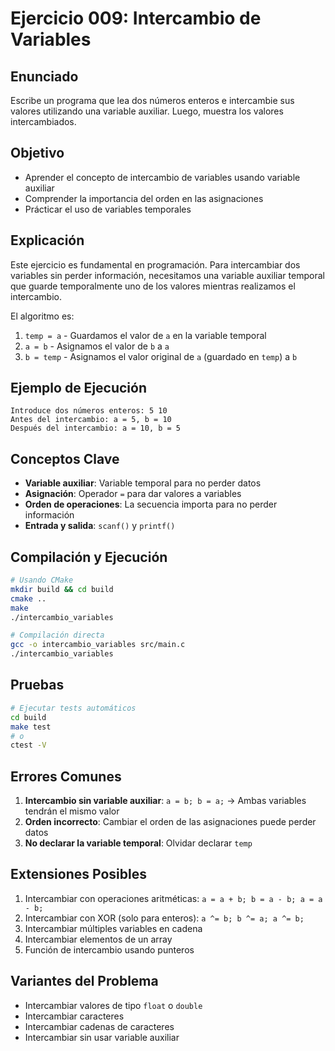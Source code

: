# Ejercicio 009: Intercambio de Variables

## Enunciado
Escribe un programa que lea dos números enteros e intercambie sus valores utilizando una variable auxiliar. Luego, muestra los valores intercambiados.

## Objetivo
- Aprender el concepto de intercambio de variables usando variable auxiliar
- Comprender la importancia del orden en las asignaciones
- Prácticar el uso de variables temporales

## Explicación
Este ejercicio es fundamental en programación. Para intercambiar dos variables sin perder información, necesitamos una variable auxiliar temporal que guarde temporalmente uno de los valores mientras realizamos el intercambio.

El algoritmo es:
1. `temp = a` - Guardamos el valor de `a` en la variable temporal
2. `a = b` - Asignamos el valor de `b` a `a`
3. `b = temp` - Asignamos el valor original de `a` (guardado en `temp`) a `b`

## Ejemplo de Ejecución
```
Introduce dos números enteros: 5 10
Antes del intercambio: a = 5, b = 10
Después del intercambio: a = 10, b = 5
```

## Conceptos Clave
- **Variable auxiliar**: Variable temporal para no perder datos
- **Asignación**: Operador `=` para dar valores a variables
- **Orden de operaciones**: La secuencia importa para no perder información
- **Entrada y salida**: `scanf()` y `printf()`

## Compilación y Ejecución
```bash
# Usando CMake
mkdir build && cd build
cmake ..
make
./intercambio_variables

# Compilación directa
gcc -o intercambio_variables src/main.c
./intercambio_variables
```

## Pruebas
```bash
# Ejecutar tests automáticos
cd build
make test
# o
ctest -V
```

## Errores Comunes
1. **Intercambio sin variable auxiliar**: `a = b; b = a;` → Ambas variables tendrán el mismo valor
2. **Orden incorrecto**: Cambiar el orden de las asignaciones puede perder datos
3. **No declarar la variable temporal**: Olvidar declarar `temp`

## Extensiones Posibles
1. Intercambiar con operaciones aritméticas: `a = a + b; b = a - b; a = a - b;`
2. Intercambiar con XOR (solo para enteros): `a ^= b; b ^= a; a ^= b;`
3. Intercambiar múltiples variables en cadena
4. Intercambiar elementos de un array
5. Función de intercambio usando punteros

## Variantes del Problema
- Intercambiar valores de tipo `float` o `double`
- Intercambiar caracteres
- Intercambiar cadenas de caracteres
- Intercambiar sin usar variable auxiliar
